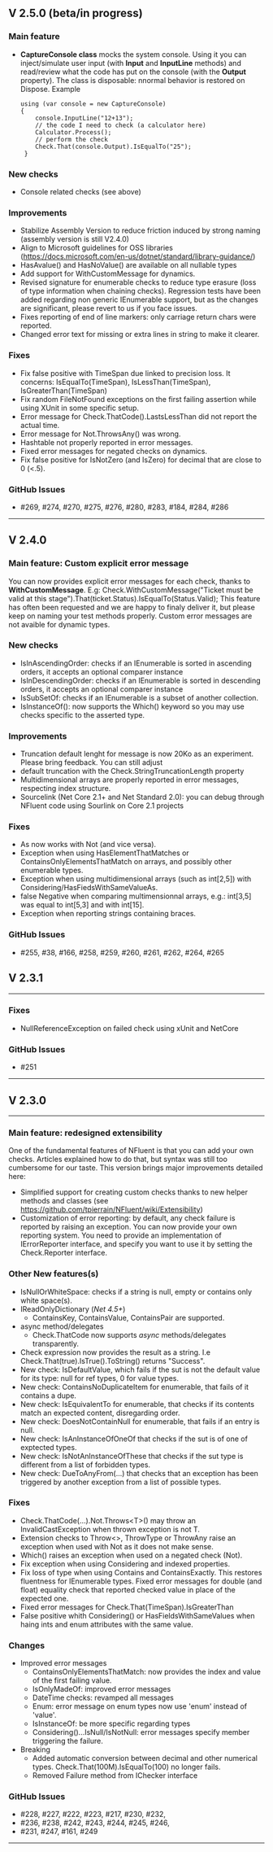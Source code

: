 ## V 2.5.0 (beta/in progress)
### Main feature
* **CaptureConsole class** mocks the system console. Using it you can inject/simulate
user input (with **Input** and **InputLine** methods) and read/review what the code has put on the
console (with the **Output** property). The class is disposable: nnormal behavior
is restored on Dispose.
Example

      using (var console = new CaptureConsole)
      {
          console.InputLine("12+13");
          // the code I need to check (a calculator here)
          Calculator.Process();
          // perform the check
          Check.That(console.Output).IsEqualTo("25");
       }
 
### New checks
* Console related checks (see above)

### Improvements
* Stabilize Assembly Version to reduce friction induced by strong naming (assembly version is still V2.4.0)
* Align to Microsoft guidelines for OSS libraries (https://docs.microsoft.com/en-us/dotnet/standard/library-guidance/)
* HasAvalue() and HasNoValue() are available on all nullable types
* Add support for WithCustomMessage for dynamics.
* Revised signature for enumerable checks to reduce type erasure (loss of type information when chaining checks). Regression tests have been added regarding non generic IEnumerable support, but as the changes
are significant, please revert to us if you face issues.
* Fixes reporting of end of line markers: only carriage return chars were reported.
* Changed error text for missing or extra lines in string to make it clearer.

### Fixes
* Fix false positive with TimeSpan due linked to precision loss. It concerns: IsEqualTo(TimeSpan), IsLessThan(TimeSpan), IsGreaterThan(TimeSpan)
* Fix random FileNotFound exceptions on the first failing assertion while using XUnit in some specific setup.
* Error message for Check.ThatCode().LastsLessThan did not report the actual time.
* Error message for Not.ThrowsAny() was wrong.
* Hashtable not properly reported in error messages.
* Fixed error messages for negated checks on dynamics.
* Fix false positive for IsNotZero (and IsZero) for decimal that are close to 0 (<.5).

### GitHub Issues
* #269, #274, #270, #275, #276, #280, #283, #184, #284, #286

---------------
## V 2.4.0
### Main feature: Custom explicit error message
You can now provides explicit error messages for each check, thanks to **WithCustomMessage**. E.g:
Check.WithCustomMessage("Ticket must be valid at this stage").That(ticket.Status).IsEqualTo(Status.Valid);
This feature has often been requested  and we are happy to finaly deliver it, but please keep on
naming your test methods properly.
Custom error messages are not avaible for dynamic types.


### New checks
* IsInAscendingOrder: checks if an IEnumerable is sorted in ascending orders, it accepts an optional comparer instance
* IsInDescendingOrder:  checks if an IEnumerable is sorted in descending orders, it accepts an optional comparer instance
* IsSubSetOf: checks if an IEnumerable is a subset of another collection.
* IsInstanceOf<Type>(): now supports the Which() keyword so you may use checks specific to the asserted type.

### Improvements
* Truncation default lenght for message is now 20Ko as an experiment. Please bring feedback. You can still adjust 
* default truncation with the Check.StringTruncationLength property
* Multidimensional arrays are properly reported in error messages, respecting index structure.
* Sourcelink (Net Core 2.1+ and Net Standard 2.0): you can debug through NFluent code using Sourlink on Core 2.1 projects

### Fixes
* As now works with Not (and vice versa).
* Exception when using HasElementThatMatches or ContainsOnlyElementsThatMatch on arrays, and possibly
other enumerable types.
* Exception when using multidimensional arrays (such as  int[2,5]) with Considering/HasFiedsWithSameValueAs.
* false Negative when comparing multimensionnal arrays, e.g.: int[3,5] was equal to int[5,3] and with int[15].
* Exception when reporting strings containing braces.

### GitHub Issues
* #255, #38, #166, #258, #259, #260, #261, #262, #264, #265


## V 2.3.1
---------------
### Fixes
* NullReferenceException on failed check using xUnit and NetCore

### GitHub Issues
* #251
------
## V 2.3.0
---------------
### Main feature: redesigned extensibility
One of the fundamental features of NFluent is that you can add your own checks.
Articles explained how to do that, but syntax was still too cumbersome 
for our taste. This version brings major improvements detailed here:

* Simplified support for creating custom checks thanks to new helper methods
and classes (see https://github.com/tpierrain/NFluent/wiki/Extensibility)
* Customization of error reporting: by default, any check failure is reported
by raising an exception. You can now provide your own reporting system. You need to provide an implementation
of IErrorReporter interface, and specify you want to use it by setting the Check.Reporter interface.


### Other New features(s)
* IsNullOrWhiteSpace: checks if a string is null, empty or contains only white space(s).
* IReadOnlyDictionary (_Net 4.5+_)
  * ContainsKey, ContainsValue, ContainsPair are supported.
* async method/delegates
  * Check.ThatCode now supports _async_ methods/delegates transparently.
* Check expression now provides the result as a string. I.e Check.That(true).IsTrue().ToString() returns "Success".
* New check: IsDefaultValue, which fails if the sut is not the default value for its type: null for ref types, 0 for value types.
* New check: ContainsNoDuplicateItem for enumerable, that fails of it contains a dupe.
* New check: IsEquivalentTo for enumerable, that checks if its contents match an expected content, disregarding order.
* New check: DoesNotContainNull for enumerable, that fails if an entry is null.
* New check: IsAnInstanceOfOneOf that checks if the sut is of one of exptected types.
* New check: IsNotAnInstanceOfThese that checks if the sut type is different from a list of forbidden types.
* New check: DueToAnyFrom(...) that checks that an exception has been triggered by another exception from a list of possible types.

### Fixes
 * Check.ThatCode(...).Not.Throws\<T\>() may throw an InvalidCastException when thrown exception is not T.
 * Extension checks to Throw\<\>, ThrowType or ThrowAny raise an exception when used with Not as it does not make sense.
 * Which() raises an exception when used on a negated check (Not).
 * Fix exception when using Considering and indexed properties.
 * Fix loss of type when using Contains and ContainsExactly. This restores fluentness for IEnumerable<T> types.
 Fixed error messages for double (and float) equality check that reported checked value in place of the expected one.
 * Fixed error messages for Check.That(TimeSpan).IsGreaterThan
 * False positive whith Considering() or HasFieldsWithSameValues when haing ints and enum attributes with the same value.

### Changes
* Improved error messages
  * ContainsOnlyElementsThatMatch: now provides the index and value of the first failing value.
  * IsOnlyMadeOf: improved error messages
  * DateTime checks: revamped all messages
  * Enum: error message on enum types now use 'enum' instead of 'value'.
  * IsInstanceOf: be more specific regarding types
  * Considering()...IsNull/IsNotNull: error messages specify member triggering the failure.
* Breaking
  * Added automatic conversion between decimal and other numerical types. Check.That(100M).IsEqualTo(100) no longer fails.
  * Removed Failure method from IChecker interface
 
### GitHub Issues
* #228, #227, #222, #223, #217, #230, #232, 
* #236, #238, #242, #243, #244, #245, #246,
* #231, #247, #161, #249
------
